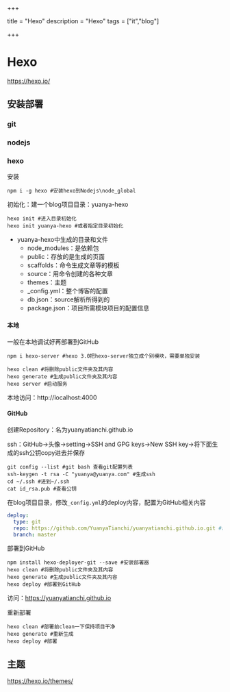 

+++

title = "Hexo"
description = "Hexo"
tags = ["it","blog"]

+++



# Hexo

https://hexo.io/

## 安装部署

### git

### nodejs

### hexo

安装

```shell
npm i -g hexo #安装hexo到Nodejs\node_global
```

初始化：建一个blog项目目录：yuanya-hexo

```shell
hexo init #进入目录初始化
hexo init yuanya-hexo #或者指定目录初始化
```

- yuanya-hexo中生成的目录和文件
  - node_modules：是依赖包
  - public：存放的是生成的页面
  - scaffolds：命令生成文章等的模板
  - source：用命令创建的各种文章
  - themes：主题
  - _config.yml：整个博客的配置
  - db.json：source解析所得到的
  - package.json：项目所需模块项目的配置信息

#### 本地

一般在本地调试好再部署到GitHub

```shell
npm i hexo-server #hexo 3.0把hexo-server独立成个别模块，需要单独安装
```

```shell
hexo clean #将删除public文件夹及其内容
hexo generate #生成public文件夹及其内容
hexo server #启动服务
```

本地访问：http://localhost:4000

#### GitHub

创建Repository：名为yuanyatianchi.github.io

ssh：GitHub→头像→setting→SSH and GPG keys→New SSH key→将下面生成的ssh公钥copy进去并保存

```shell
git config --list #git bash 查看git配置列表
ssh-keygen -t rsa -C "yuanya@yuanya.com" #生成ssh
cd ~/.ssh #进到~/.ssh
cat id_rsa.pub #查看公钥
```

在blog项目目录，修改`_config.yml`的deploy内容，配置为GitHub相关内容

```yaml
deploy:
  type: git
  repo: https://github.com/YuanyaTianchi/yuanyatianchi.github.io.git #最后一段的前缀即GitHub上刚建的blog repository名
  branch: master
```

部署到GitHub

```shell
npm install hexo-deployer-git --save #安装部署器
hexo clean #将删除public文件夹及其内容
hexo generate #生成public文件夹及其内容
hexo deploy #部署到GitHub
```

访问：https://yuanyatianchi.github.io

重新部署

```shell
hexo clean #部署前clean一下保持项目干净
hexo generate #重新生成
hexo deploy #部署
```



## 主题

https://hexo.io/themes/